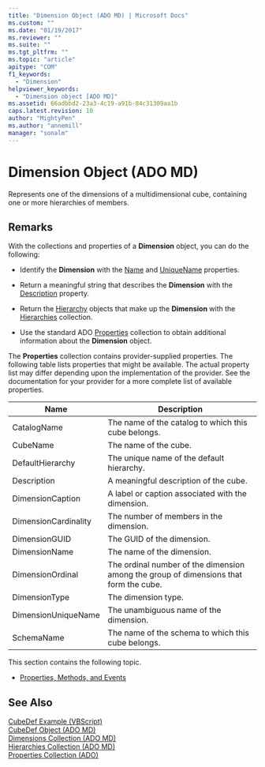 ```yaml
---
title: "Dimension Object (ADO MD) | Microsoft Docs"
ms.custom: ""
ms.date: "01/19/2017"
ms.reviewer: ""
ms.suite: ""
ms.tgt_pltfrm: ""
ms.topic: "article"
apitype: "COM"
f1_keywords: 
  - "Dimension"
helpviewer_keywords: 
  - "Dimension object [ADO MD]"
ms.assetid: 66adbbd2-23a3-4c19-a91b-84c31309aa1b
caps.latest.revision: 10
author: "MightyPen"
ms.author: "annemill"
manager: "sonalm"
---
```

# Dimension Object (ADO MD)
Represents one of the dimensions of a multidimensional cube, containing one or more hierarchies of members.  
  
## Remarks  
 With the collections and properties of a **Dimension** object, you can do the following:  
  
-   Identify the **Dimension** with the [Name](../../../ado/reference/ado-md-api/name-property-ado-md.md) and [UniqueName](../../../ado/reference/ado-md-api/uniquename-property-ado-md.md) properties.  
  
-   Return a meaningful string that describes the **Dimension** with the [Description](../../../ado/reference/ado-md-api/description-property-ado-md.md) property.  
  
-   Return the [Hierarchy](../../../ado/reference/ado-md-api/hierarchy-object-ado-md.md) objects that make up the **Dimension** with the [Hierarchies](../../../ado/reference/ado-md-api/hierarchies-collection-ado-md.md) collection.  
  
-   Use the standard ADO [Properties](../../../ado/reference/ado-api/properties-collection-ado.md) collection to obtain additional information about the **Dimension** object.  
  
 The **Properties** collection contains provider-supplied properties. The following table lists properties that might be available. The actual property list may differ depending upon the implementation of the provider. See the documentation for your provider for a more complete list of available properties.  
  
|Name|Description|  
|----------|-----------------|  
|CatalogName|The name of the catalog to which this cube belongs.|  
|CubeName|The name of the cube.|  
|DefaultHierarchy|The unique name of the default hierarchy.|  
|Description|A meaningful description of the cube.|  
|DimensionCaption|A label or caption associated with the dimension.|  
|DimensionCardinality|The number of members in the dimension.|  
|DimensionGUID|The GUID of the dimension.|  
|DimensionName|The name of the dimension.|  
|DimensionOrdinal|The ordinal number of the dimension among the group of dimensions that form the cube.|  
|DimensionType|The dimension type.|  
|DimensionUniqueName|The unambiguous name of the dimension.|  
|SchemaName|The name of the schema to which this cube belongs.|  
  
 This section contains the following topic.  
  
-   [Properties, Methods, and Events](../../../ado/reference/ado-md-api/dimension-object-properties-methods-and-events.md)  
  
## See Also  
 [CubeDef Example (VBScript)](../../../ado/reference/ado-md-api/cubedef-example-vbscript.md)   
 [CubeDef Object (ADO MD)](../../../ado/reference/ado-md-api/cubedef-object-ado-md.md)   
 [Dimensions Collection (ADO MD)](../../../ado/reference/ado-md-api/dimensions-collection-ado-md.md)   
 [Hierarchies Collection (ADO MD)](../../../ado/reference/ado-md-api/hierarchies-collection-ado-md.md)   
 [Properties Collection (ADO)](../../../ado/reference/ado-api/properties-collection-ado.md)